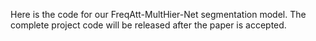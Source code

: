 Here is the code for our FreqAtt-MultHier-Net segmentation model. The complete project code will be released after the paper is accepted.
